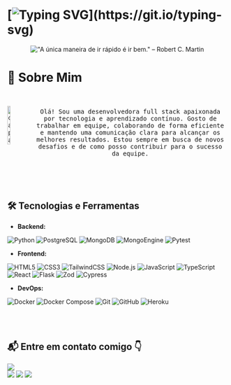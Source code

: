 
# [![Typing SVG](https://readme-typing-svg.herokuapp.com?font=Fira+Code&size=14&pause=1000&color=FFFFFF&width=435&lines=Ol%C3%A1%2C+sou+Leidejane%2C+desenvolvedora+full+stack.;Sejam+bem-vindos+ao+meu+GitHub!)](https://git.io/typing-svg)
  
<div style="order: 1; margin: 0 0 0 0; text-align: center;">
    <img src="https://readme-typing-svg.herokuapp.com?font=Sacramento&size=50&pause=1000&color=FFFFFF&center=true&multiline=true&repeat=false&width=1000&height=200&lines=+;%22A+%C3%BAnica+maneira+de+ir+r%C3%A1pido+%C3%A9+ir+bem.%22;%E2%80%93+Robert+C.+Martin." 
  alt='"A única maneira de ir rápido é ir bem." – Robert C. Martin' />
</div>


# 🎯 Sobre Mim
<div style="display: flex; align-items: center; justify-content: center; gap: 20px;">
  <img src="https://drive.google.com/uc?export=view&id=12ITvJn6hFQIJmqqKy6nSAw-NYZuzNnTK" align="left"; alt="capa" width="20%"/>
  <div  align="center">

</br>
</br>
  <samp>
  Olá! Sou uma desenvolvedora full stack apaixonada por tecnologia e aprendizado contínuo. 
  Gosto de trabalhar em equipe, colaborando de forma eficiente e mantendo uma comunicação clara para alcançar os melhores resultados. 
  Estou sempre em busca de novos desafios e de como posso contribuir para o sucesso da equipe.
</samp>

  </div>
</div>
</br>
</br>
</br>
</br>

## 🛠️ Tecnologias e Ferramentas

- **Backend:**

![Python](https://img.shields.io/badge/Python-3776AB?style=for-the-badge&logo=python&logoColor=white)
![PostgreSQL](https://img.shields.io/badge/PostgreSQL-336791?style=for-the-badge&logo=postgresql&logoColor=white)
![MongoDB](https://img.shields.io/badge/MongoDB-47A248?style=for-the-badge&logo=mongodb&logoColor=white)
![MongoEngine](https://img.shields.io/badge/MongoEngine-47A248?style=for-the-badge&logo=mongodb&logoColor=white)
![Pytest](https://img.shields.io/badge/Pytest-0A9EDC?style=for-the-badge&logo=pytest&logoColor=white)

- **Frontend:**

![HTML5](https://img.shields.io/badge/HTML5-E34F26?style=for-the-badge&logo=html5&logoColor=white)
![CSS3](https://img.shields.io/badge/CSS3-1572B6?style=for-the-badge&logo=css3&logoColor=white)
![TailwindCSS](https://img.shields.io/badge/TailwindCSS-38B2AC?style=for-the-badge&logo=tailwind-css&logoColor=white)
![Node.js](https://img.shields.io/badge/Node.js-339933?style=for-the-badge&logo=nodedotjs&logoColor=white)
![JavaScript](https://img.shields.io/badge/JavaScript-F7DF1E?style=for-the-badge&logo=javascript&logoColor=black)
![TypeScript](https://img.shields.io/badge/TypeScript-3178C6?style=for-the-badge&logo=typescript&logoColor=white)
![React](https://img.shields.io/badge/React-61DAFB?style=for-the-badge&logo=react&logoColor=black)
![Flask](https://img.shields.io/badge/Flask-000000?style=for-the-badge&logo=flask&logoColor=white)
![Zod](https://img.shields.io/badge/Zod-8B5CF6?style=for-the-badge&logo=typescript&logoColor=white)
![Cypress](https://img.shields.io/badge/Cypress-17202C?style=for-the-badge&logo=cypress&logoColor=white)
- **DevOps:**

![Docker](https://img.shields.io/badge/Docker-2496ED?style=for-the-badge&logo=docker&logoColor=white)
![Docker Compose](https://img.shields.io/badge/Docker_Compose-2496ED?style=for-the-badge&logo=docker&logoColor=white)
![Git](https://img.shields.io/badge/Git-F05032?style=for-the-badge&logo=git&logoColor=white)
![GitHub](https://img.shields.io/badge/GitHub-181717?style=for-the-badge&logo=github&logoColor=white)
![Heroku](https://img.shields.io/badge/Heroku-430098?style=for-the-badge&logo=heroku&logoColor=white)
</br>
</br>
</br>
</br>

## 📬 Entre em contato comigo 👇

<a href="https://instagram.com/leidejanedarosa" target="_blank"><img src="https://img.shields.io/badge/-Instagram-%23E4405F?style=for-the-badge&logo=instagram&logoColor=white" target="_blank"></a> 	
<a href="https://discord.gg/leidejane#3704" target="_blank"><img src="https://img.shields.io/badge/Discord-7289DA?style=for-the-badge&logo=discord&logoColor=white" target="_blank"></a> 
<a href = "mailto:leidejanedarosa.81@gmail.com"><img src="https://img.shields.io/badge/-Gmail-%23333?style=for-the-badge&logo=gmail&logoColor=white" target="_blank"></a>
<a href="https://www.linkedin.com/in/leidejane-da-rosa-a98544205/" target="_blank"><img src="https://img.shields.io/badge/-LinkedIn-%230077B5?style=for-the-badge&logo=linkedin&logoColor=white" target="_blank"></a>  
